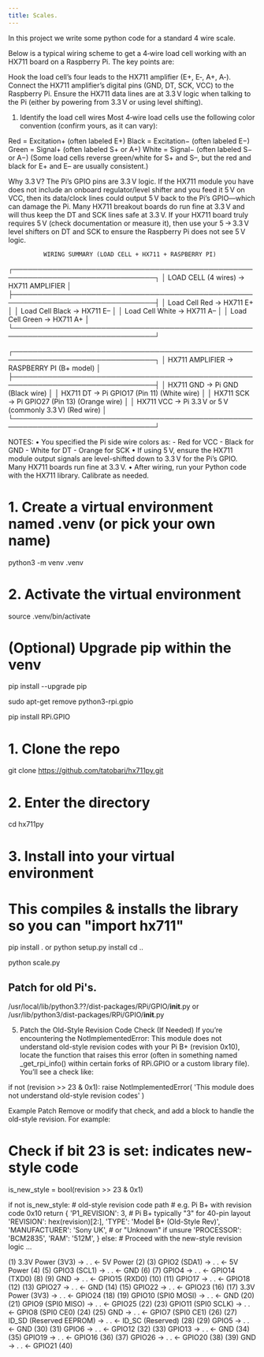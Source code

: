 ```yaml
---
title: Scales.
---
```


In this project we write some python code for a standard 4 wire scale.

Below is a typical wiring scheme to get a 4‑wire load cell working with an HX711 board on a Raspberry Pi. The key points are:

Hook the load cell’s four leads to the HX711 amplifier (E+, E‑, A+, A‑).
Connect the HX711 amplifier’s digital pins (GND, DT, SCK, VCC) to the Raspberry Pi.
Ensure the HX711 data lines are at 3.3 V logic when talking to the Pi (either by powering from 3.3 V or using level shifting).

1. Identify the load cell wires
Most 4‑wire load cells use the following color convention (confirm yours, as it can vary):

Red = Excitation+ (often labeled E+)
Black = Excitation− (often labeled E−)
Green = Signal+ (often labeled S+ or A+)
White = Signal− (often labeled S− or A−)
(Some load cells reverse green/white for S+ and S–, but the red and black for E+ and E– are usually consistent.)

Why 3.3 V?
The Pi’s GPIO pins are 3.3 V logic.
If the HX711 module you have does not include an onboard regulator/level shifter and you feed it 5 V on VCC, then its data/clock lines could output 5 V back to the Pi’s GPIO—which can damage the Pi.
Many HX711 breakout boards do run fine at 3.3 V and will thus keep the DT and SCK lines safe at 3.3 V.
If your HX711 board truly requires 5 V (check documentation or measure it), then use your 5 → 3.3 V level shifters on DT and SCK to ensure the Raspberry Pi does not see 5 V logic.


              WIRING SUMMARY (LOAD CELL + HX711 + RASPBERRY PI)
┌───────────────────────────────────────────────────────────────────────────────┐
│ LOAD CELL (4 wires) → HX711 AMPLIFIER                                       │
├───────────────────────────────────────────────────────────────────────────────┤
│  Load Cell Red   →  HX711 E+                                                │
│  Load Cell Black →  HX711 E–                                                │
│  Load Cell White →  HX711 A–                                                │
│  Load Cell Green →  HX711 A+                                                │
└───────────────────────────────────────────────────────────────────────────────┘

┌───────────────────────────────────────────────────────────────────────────────┐
│ HX711 AMPLIFIER → RASPBERRY PI (B+ model)                                    │
├───────────────────────────────────────────────────────────────────────────────┤
│  HX711 GND  →  Pi GND        (Black wire)                                    │
│  HX711 DT   →  Pi GPIO17     (Pin 11)  (White wire)                          │
│  HX711 SCK  →  Pi GPIO27     (Pin 13)  (Orange wire)                         │
│  HX711 VCC  →  Pi 3.3 V or 5 V (commonly 3.3 V)  (Red wire)                   │
└───────────────────────────────────────────────────────────────────────────────┘

NOTES:
• You specified the Pi side wire colors as:
    - Red for VCC
    - Black for GND
    - White for DT
    - Orange for SCK
• If using 5 V, ensure the HX711 module output signals are level-shifted down to
  3.3 V for the Pi’s GPIO. Many HX711 boards run fine at 3.3 V.
• After wiring, run your Python code with the HX711 library. Calibrate as needed.


# 1. Create a virtual environment named .venv (or pick your own name)
python3 -m venv .venv

# 2. Activate the virtual environment
source .venv/bin/activate

# (Optional) Upgrade pip within the venv
pip install --upgrade pip

sudo apt-get remove python3-rpi.gpio

pip install RPi.GPIO

# 1. Clone the repo
git clone https://github.com/tatobari/hx711py.git

# 2. Enter the directory
cd hx711py

# 3. Install into your virtual environment
#    This compiles & installs the library so you can "import hx711"
pip install .
or
python setup.py install
cd ..

python scale.py

## Patch for old Pi's.
/usr/local/lib/python3.??/dist-packages/RPi/GPIO/__init__.py
or
/usr/lib/python3/dist-packages/RPi/GPIO/__init__.py


5. Patch the Old-Style Revision Code Check (If Needed)
If you’re encountering the NotImplementedError: This module does not understand old-style revision codes with your Pi B+ (revision 0x10), locate the function that raises this error (often in something named _get_rpi_info() within certain forks of RPi.GPIO or a custom library file). You’ll see a check like:

if not (revision >> 23 & 0x1):
    raise NotImplementedError(
        'This module does not understand old-style revision codes'
    )

Example Patch
Remove or modify that check, and add a block to handle the old-style revision. For example:

# Check if bit 23 is set: indicates new-style code
is_new_style = bool(revision >> 23 & 0x1)

if not is_new_style:
    # old-style revision code path
    # e.g. Pi B+ with revision code 0x10
    return {
        'P1_REVISION': 3,  # Pi B+ typically "3" for 40-pin layout
        'REVISION': hex(revision)[2:],
        'TYPE': 'Model B+ (Old-Style Rev)',
        'MANUFACTURER': 'Sony UK',     # or "Unknown" if unsure
        'PROCESSOR': 'BCM2835',
        'RAM': '512M',
    }
else:
    # Proceed with the new-style revision logic
    ...


(1)   3.3V Power (3V3)        -> . . <-  5V Power          (2)
(3)   GPIO2  (SDA1)           -> . . <-  5V Power          (4)
(5)   GPIO3  (SCL1)           -> . . <-  GND               (6)
(7)   GPIO4                   -> . . <-  GPIO14 (TXD0)     (8)
(9)   GND                     -> . . <-  GPIO15 (RXD0)     (10)
(11)  GPIO17                  -> . . <-  GPIO18            (12)
(13)  GPIO27                  -> . . <-  GND               (14)
(15)  GPIO22                  -> . . <-  GPIO23            (16)
(17)  3.3V Power (3V3)        -> . . <-  GPIO24            (18)
(19)  GPIO10 (SPI0 MOSI)      -> . . <-  GND               (20)
(21)  GPIO9  (SPI0 MISO)      -> . . <-  GPIO25            (22)
(23)  GPIO11 (SPI0 SCLK)      -> . . <-  GPIO8  (SPI0 CE0) (24)
(25)  GND                     -> . . <-  GPIO7  (SPI0 CE1) (26)
(27)  ID_SD (Reserved EEPROM) -> . . <-  ID_SC (Reserved)  (28)
(29)  GPIO5                   -> . . <-  GND               (30)
(31)  GPIO6                   -> . . <-  GPIO12            (32)
(33)  GPIO13                  -> . . <-  GND               (34)
(35)  GPIO19                  -> . . <-  GPIO16            (36)
(37)  GPIO26                  -> . . <-  GPIO20            (38)
(39)  GND                     -> . . <-  GPIO21            (40)